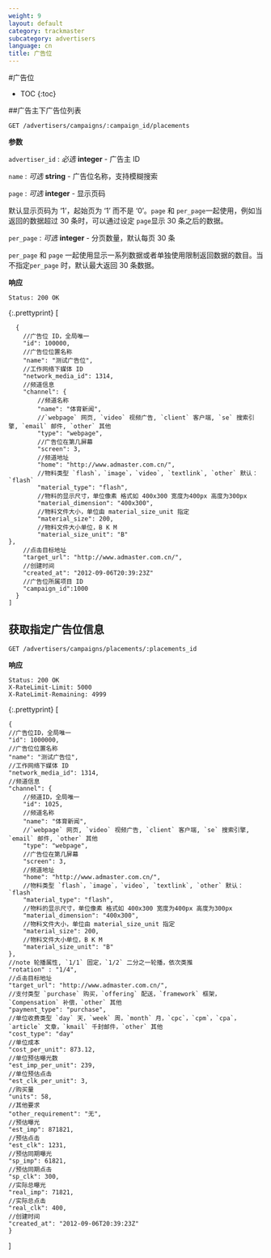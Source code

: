 ```yaml
---
weight: 9
layout: default
category: trackmaster
subcategory: advertisers
language: cn
title: 广告位
---
```


#广告位

* TOC
{:toc}

##广告主下广告位列表

    GET /advertisers/campaigns/:campaign_id/placements


**参数**

`advertiser_id`
: _必选_ **integer** - 广告主 ID

`name`
: _可选_ **string** - 广告位名称，支持模糊搜索

`page`
: _可选_ **integer** - 显示页码

默认显示页码为 ‘1’，起始页为 ‘1’ 而不是 ‘0’。`page` 和 `per_page`一起使用，例如当返回的数据超过 30 条时，可以通过设定 `page`显示 30 条之后的数据。

`per_page`
: _可选_ **integer** - 分页数量，默认每页 30 条

`per_page` 和 `page` 一起使用显示一系列数据或者单独使用限制返回数据的数目。当不指定`per_page` 时，默认最大返回 30 条数据。

**响应**

    Status: 200 OK

{:.prettyprint}
    [

      {
        //广告位 ID，全局唯一
        "id": 100000,
        //广告位位置名称
        "name": "测试广告位",
        //工作网络下媒体 ID
        "network_media_id": 1314,
        //频道信息
        "channel": {
            //频道名称
            "name": "体育新闻",
            //`webpage` 网页, `video` 视频广告, `client` 客户端, `se` 搜索引擎, `email` 邮件, `other` 其他
            "type": "webpage",
            //广告位在第几屏幕
            "screen": 3,
            //频道地址
            "home": "http://www.admaster.com.cn/",
            //物料类型 `flash`，`image`，`video`, `textlink`, `other` 默认：`flash`
            "material_type": "flash",
            //物料的显示尺寸，单位像素 格式如 400x300 宽度为400px 高度为300px
            "material_dimension": "400x300",
            //物料文件大小，单位由 material_size_unit 指定
            "material_size": 200,
            //物料文件大小单位，B K M
            "material_size_unit": "B"
    },
        //点击目标地址
        "target_url": "http://www.admaster.com.cn/",
        //创建时间
        "created_at": "2012-09-06T20:39:23Z"
        //广告位所属项目 ID
        "campaign_id":1000
      }
    ]

## 获取指定广告位信息

    GET /advertisers/campaigns/placements/:placements_id

**响应**

    Status: 200 OK
    X-RateLimit-Limit: 5000
    X-RateLimit-Remaining: 4999

{:.prettyprint}
	[

    {
    //广告位ID，全局唯一
    "id": 1000000,
    //广告位位置名称
    "name": "测试广告位",
    //工作网络下媒体 ID
    "network_media_id": 1314,
    //频道信息
    "channel": {
        //频道ID，全局唯一
        "id": 1025,
        //频道名称
        "name": "体育新闻",
        //`webpage` 网页, `video` 视频广告, `client` 客户端, `se` 搜索引擎, `email` 邮件, `other` 其他
        "type": "webpage",
        //广告位在第几屏幕
        "screen": 3,
        //频道地址
        "home": "http://www.admaster.com.cn/",
        //物料类型 `flash`，`image`，`video`, `textlink`, `other` 默认：`flash`
        "material_type": "flash",
        //物料的显示尺寸，单位像素 格式如 400x300 宽度为400px 高度为300px
        "material_dimension": "400x300",
        //物料文件大小，单位由 material_size_unit 指定
        "material_size": 200,
        //物料文件大小单位，B K M
        "material_size_unit": "B"
    },
    //note 轮播属性, `1/1` 固定，`1/2` 二分之一轮播，依次类推
    "rotation" : "1/4",
    //点击目标地址
    "target_url": "http://www.admaster.com.cn/",
    //支付类型 `purchase` 购买，`offering` 配送，`framework` 框架，`Compensation` 补偿，`other` 其他
    "payment_type": "purchase",
    //单位收费类型 `day` 天，`week` 周，`month` 月，`cpc`，`cpm`，`cpa`，`article` 文章，`kmail` 千封邮件，`other` 其他
    "cost_type": "day"
    //单位成本
    "cost_per_unit": 873.12,
    //单位预估曝光数
    "est_imp_per_unit": 239,
    //单位预估点击
    "est_clk_per_unit": 3,
    //购买量
    "units": 58,
    //其他要求
    "other_requirement": "无",
    //预估曝光
    "est_imp": 871821,
    //预估点击
    "est_clk": 1231,
    //预估同期曝光
    "sp_imp": 61821,
    //预估同期点击
    "sp_clk": 300,
    //实际总曝光
    "real_imp": 71821,
    //实际总点击
    "real_clk": 400,
    //创建时间
    "created_at": "2012-09-06T20:39:23Z"
    }
]
